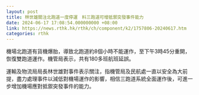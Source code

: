 ```yaml
---
layout: post
title: 林世雄關注北跑道一度停運　料三跑道可增抵禦突發事件能力
date: 2024-06-17 17:08:54.000000000 +08:00
link: https://news.rthk.hk/rthk/ch/component/k2/1757806-20240617.htm
categories: rthk
---
```


機場北跑道有貨機爆胎，導致北跑道約8個小時不能運作，至下午3時45分重開，恢復雙跑道運作。機管局表示，共有180多班航班延誤。

運輸及物流局局長林世雄對事件表示關注，指機管局及民航處一直以安全為大前提，盡力處理事件以減低對機場運作的影響，相信三跑道系統全面運作後，可進一步增加機場應對抵禦突發事件的能力。
